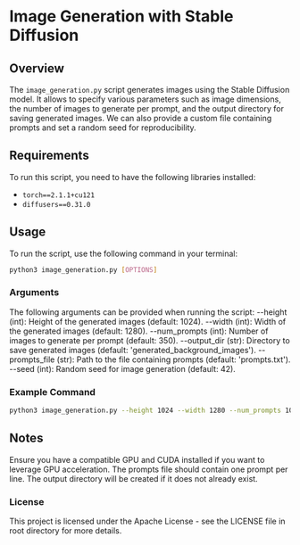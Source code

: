 # Image Generation with Stable Diffusion

## Overview
The `image_generation.py` script generates images using the Stable Diffusion model. It allows to specify various parameters such as image dimensions, the number of images to generate per prompt, and the output directory for saving generated images. We can also provide a custom file containing prompts and set a random seed for reproducibility.

## Requirements
To run this script, you need to have the following libraries installed:

- `torch==2.1.1+cu121`
- `diffusers==0.31.0`

## Usage
To run the script, use the following command in your terminal:
```bash
python3 image_generation.py [OPTIONS]
```

### Arguments

The following arguments can be provided when running the script:
--height (int): Height of the generated images (default: 1024).
--width (int): Width of the generated images (default: 1280).
--num_prompts (int): Number of images to generate per prompt (default: 350).
--output_dir (str): Directory to save generated images (default: 'generated_background_images').
--prompts_file (str): Path to the file containing prompts (default: 'prompts.txt').
--seed (int): Random seed for image generation (default: 42).

### Example Command

```bash
python3 image_generation.py --height 1024 --width 1280 --num_prompts 100 --output_dir "my_generated_images" --prompts_file "my_prompts.txt" --seed 12345
```

## Notes

Ensure you have a compatible GPU and CUDA installed if you want to leverage GPU acceleration.
The prompts file should contain one prompt per line.
The output directory will be created if it does not already exist.

### License

This project is licensed under the Apache License - see the LICENSE file in root directory for more details.
